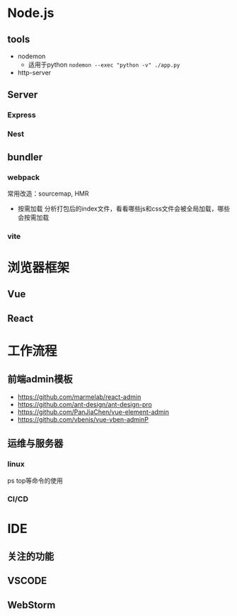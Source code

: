# Node.js
## tools
+ nodemon
  + 适用于python `nodemon --exec "python -v" ./app.py`
+ http-server

## Server
### Express
### Nest

## bundler
### webpack
常用改造：sourcemap, HMR
+ 按需加载 分析打包后的index文件，看看哪些js和css文件会被全局加载，哪些会按需加载
### vite

# 浏览器框架
## Vue
## React

# 工作流程
## 前端admin模板
+ https://github.com/marmelab/react-admin
+ https://github.com/ant-design/ant-design-pro
+ https://github.com/PanJiaChen/vue-element-admin
+ https://github.com/vbenjs/vue-vben-adminP

## 运维与服务器
### linux
ps top等命令的使用
### CI/CD


# IDE
## 关注的功能
## VSCODE
## WebStorm

